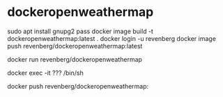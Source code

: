 # dockeropenweathermap

sudo apt install gnupg2 pass
docker image build -t dockeropenweathermap:latest .
docker login -u revenberg
docker image push revenberg/dockeropenweathermap:latest

docker run revenberg/dockeropenweathermap


docker exec -it ??? /bin/sh

docker push revenberg/dockeropenweathermap: